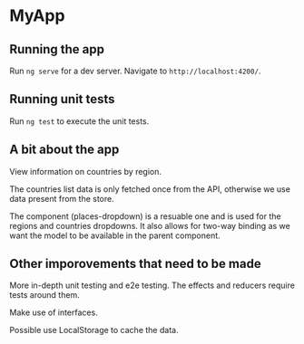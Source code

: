 # MyApp

## Running the app

Run `ng serve` for a dev server. Navigate to `http://localhost:4200/`.
## Running unit tests

Run `ng test` to execute the unit tests.

## A bit about the app

View information on countries by region. 

The countries list data is only fetched once from the API, otherwise we use data present from the store.

The component (places-dropdown) is a resuable one and is used for the regions and countries dropdowns. It also allows for two-way binding as we want the model to be available in the parent component.

## Other imporovements that need to be made

More in-depth unit testing and e2e testing. The effects and reducers require tests around them.

Make use of interfaces.

Possible use LocalStorage to cache the data.
